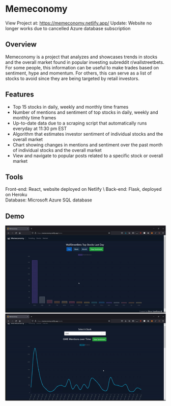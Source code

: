 # Memeconomy 

View Project at: https://memeconomy.netlify.app/ 
Update: Website no longer works due to cancelled Azure database subscription

## Overview
Memeconomy is a project that analyzes and showcases trends in stocks and the overall market found in popular investing subreddit r/wallstreetbets. For some people, this information can be useful to make trades based on sentiment, hype and momentum. For others, this can serve as a list of stocks to avoid since they are being targeted by retail investors.

## Features 
- Top 15 stocks in daily, weekly and monthly time frames
- Number of mentions and sentiment of top stocks in daily, weekly and monthly time frames
- Up-to-date data due to a scraping script that automatically runs everyday at 11:30 pm EST
- Algorithm that estimates investor sentiment of individual stocks and the overall market
- Chart showing changes in mentions and sentiment over the past month of individual stocks and the overall market
- View and navigate to popular posts related to a specific stock or overall market

## Tools
Front-end: React, website deployed on Netlify \ 
Back-end: Flask, deployed on Heroku \
Database: Microsoft Azure SQL database

## Demo
![trending](https://github.com/dhruvupadhyay88/memeconomy/blob/master/assets/trendingg.gif)
![stocks_and_market](https://github.com/dhruvupadhyay88/memeconomy/blob/master/assets/stockmarket.gif)




